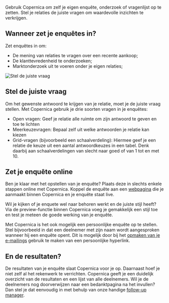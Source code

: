 Gebruik Copernica om zelf je eigen enquête, onderzoek of vragenlijst op
te zetten. Stel je relaties de juiste vragen om waardevolle inzichten te
verkrijgen.

Wanneer zet je enquêtes in?
---------------------------

Zet enquêtes in om:

-   De mening van relaties te vragen over een recente aankoop;
-   De klanttevredenheid te onderzoeken;
-   Marktonderzoek uit te voeren onder je eigen relaties;

![Stel de juiste
vraag](Copernicacom/nl-enquetes-thumb.png "Stel de juiste vraag")

Stel de juiste vraag
--------------------

Om het gewenste antwoord te krijgen van je relatie, moet je de juiste
vraag stellen. Met Copernica gebruik je drie soorten vragen in je
enquêtes:

-   Open vragen: Geef je relatie alle ruimte om zijn antwoord te geven
    en toe te lichten
-   Meerkeuzevragen: Bepaal zelf uit welke antwoorden je relatie kan
    kiezen
-   Grid-vragen (bijvoorbeeld een schaalverdeling): Hiermee geef je een
    relatie de keuze uit een aantal antwoordkeuzes in een tabel. Denk
    daarbij aan schaalverdelingen van slecht naar goed of van 1 tot en
    met 10.

Zet je enquête online
---------------------

Ben je klaar met het opstellen van je enquête? Plaats deze in slechts
enkele stappen online met Copernica. Koppel de enquête aan een
[webpagina](http://www.copernica.com/nl/functies/webpaginas/maak-en-publiceer-je-eigen-webpaginas "Je eigen webpagina's maken en beheren")
die je aanmaakt binnen Copernica en je enquête staat live.

Wil je kijken of je enquete wel naar behoren werkt en de juiste stijl
heeft? Via de preview-functie binnen Copernica voeg je gemakkelijk een
stijl toe en test je meteen de goede werking van je enquête.

Met Copernica is het ook mogelijk een persoonlijke enquête op te
stellen. Stel bijvoorbeeld in dat een deelnemer met zijn naam wordt
aangesproken wanneer hij een enquête opent. Dit is mogelijk door bij het
[opmaken van je
e-mailings](http://www.copernica.com/nl/functies/e-mailings/maak-zelf-slimme-e-mailings "Opmaken van je e-mailings")
gebruik te maken van een persoonlijke hyperlink.

En de resultaten?
-----------------

De resultaten van je enquête slaat Copernica voor je op. Daarnaast hoef
je niet zelf al het rekenwerk te verrichten. Copernica geeft je een
duidelijk overzicht van de resultaten en een lijst van alle deelnemers.
Wil je de deelnemers nog doorverwijzen naar een bedanktpagina na het
invullen? Dan stel je dat eenvoudig in met behulp van onze handige
[follow-up
manager](http://www.copernica.com/nl/functies/e-mailings/automatiseer-je-campagnes "Automatiseer je campagnes").
